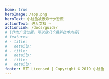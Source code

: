 ```yaml
---
home: true
heroImage: /app.png
heroText: 小鱿鱼被轰炸十分恐慌
actionText: 进入文档 →
actionLink: /docs/guide/
# [作为广告位置，可以放几个最新技术内容]
# features:
# - title: 
#   details: 
# - title: 
#   details: 
# - title: 
#   details: 
footer: MIT Licensed | Copyright © 2019 小鱿鱼
---
```


<!-- # :tada: [广告位置，链接跳转](url) :tada:  -->
